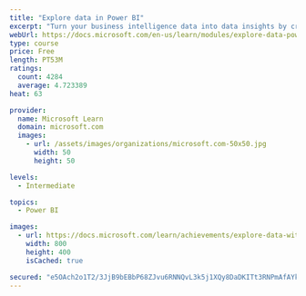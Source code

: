 ```yaml
---
title: "Explore data in Power BI"
excerpt: "Turn your business intelligence data into data insights by creating and configuring Power BI dashboards."
webUrl: https://docs.microsoft.com/en-us/learn/modules/explore-data-power-bi/
type: course
price: Free
length: PT53M
ratings:
  count: 4284
  average: 4.723389
heat: 63

provider:
  name: Microsoft Learn
  domain: microsoft.com
  images:
    - url: /assets/images/organizations/microsoft.com-50x50.jpg
      width: 50
      height: 50

levels:
  - Intermediate

topics:
  - Power BI

images:
  - url: https://docs.microsoft.com/learn/achievements/explore-data-with-power-bi-desktop-social.png
    width: 800
    height: 400
    isCached: true

secured: "e5OAch2o1T2/3JjB9bEBbP68ZJvu6RNNQvL3k5j1XQy8DaDKITt3RNPmAfAYkYsWweB2tYqtmsTtyHkcXdpGcpvdezcUsOD16bqwXK4h1H8cv+dtWRlixa+74F5Y3Zu4jyz2Cz/zXPuo5NVDrQcqBP/4ddvsypn6ycmxYmg84vJ64wguuBL1mGCvAemGGdBNtL7xf1f2A1gFRhiSZmBjVBp5T3ki8iGhogcXavCu6GMTzEeX1gZ6uEZYO/ivubdTMkc/Gfxo6e5hcaELOtjZEt+7/iHakkJ1QTGUsKFveJeBCz42ZrQDdh7PbMjMQJU0/KnP5XZtcDvS/kEUrku+i5zjEyruDZ5NGSohgMHPmOmnBdnJumyo2qmjH6kkIgwuj6H4Js6/xWKS/Yj+tujUBBUzjC6UVzPj+Od2KVmw9as=;+cV2/N5K+aP1m0KZynCJRQ=="
---
```


